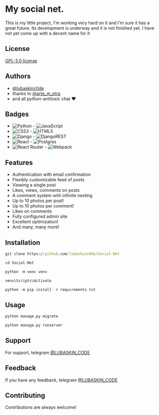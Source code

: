 
# My social net.

This is my little project, I'm working very hard on it and I'm sure it has a great future. Its development is underway and it is not finished yet. I have not yet come up with a decent name for it


## License

[GPL-3.0 license](https://ru.wikipedia.org/wiki/GNU_General_Public_License#GPL_v3)


## Authors

- [@lubaskinc0de](https://github.com/lubaskinc0de)
- thanks to [@arte_m_etra](https://github.com/artemetra)
- and all python-antitoxic chat ❤️
## Badges

- ![Python](https://img.shields.io/badge/python-3670A0?style=for-the-badge&logo=python&logoColor=ffdd54) - ![JavaScript](https://img.shields.io/badge/javascript-%23323330.svg?style=for-the-badge&logo=javascript&logoColor=%23F7DF1E)
- ![CSS3](https://img.shields.io/badge/css3-%231572B6.svg?style=for-the-badge&logo=css3&logoColor=white) - ![HTML5](https://img.shields.io/badge/html5-%23E34F26.svg?style=for-the-badge&logo=html5&logoColor=white)
- ![Django](https://img.shields.io/badge/django-%23092E20.svg?style=for-the-badge&logo=django&logoColor=white) - ![DjangoREST](https://img.shields.io/badge/DJANGO-REST-ff1709?style=for-the-badge&logo=django&logoColor=white&color=ff1709&labelColor=gray)
- ![React](https://img.shields.io/badge/react-%2320232a.svg?style=for-the-badge&logo=react&logoColor=%2361DAFB) - ![Postgres](https://img.shields.io/badge/postgres-%23316192.svg?style=for-the-badge&logo=postgresql&logoColor=white)
- ![React Router](https://img.shields.io/badge/React_Router-CA4245?style=for-the-badge&logo=react-router&logoColor=white) - ![Webpack](https://img.shields.io/badge/webpack-%238DD6F9.svg?style=for-the-badge&logo=webpack&logoColor=black)

## Features

- Authentication with email confirmation
- Flexibly customizable feed of posts
- Viewing a single post
- Likes, views, comments on posts
- A comment system with infinite nesting
- Up to 10 photos per post!
- Up to 10 photos per comment!
- Likes on comments
- Fully configured admin site
- Excellent optimization!
- And many, many more!


## Installation

```cmd
git clone https://github.com/lubaskinc0de/Social-Net
```

```python
cd Social-Net
```

```python
python -m venv venv
```

```python
venv\Scripts\Activate
```

```python
python -m pip install -r requirements.txt
```
    
## Usage

```python
python manage.py migrate
```

```python
python manage.py runserver
```

## Support

For support, telegram [@LUBASKIN_CODE](https://t.me/LUBASKIN_CODE)


## Feedback

If you have any feedback, telegram [@LUBASKIN_CODE](https://t.me/LUBASKIN_CODE)


## Contributing

Contributions are always welcome!

